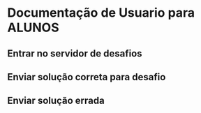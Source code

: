 # Documentação de Usuario para ALUNOS

## Entrar no servidor de desafios
## Enviar solução correta para desafio
## Enviar solução errada
